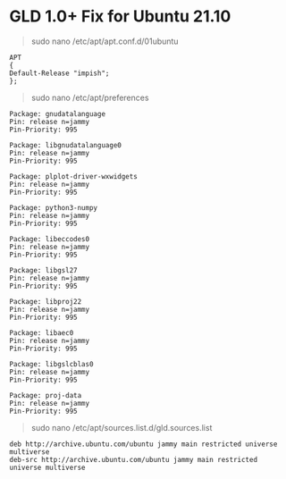 # GLD 1.0+ Fix for Ubuntu 21.10

>sudo nano /etc/apt/apt.conf.d/01ubuntu
```
APT
{
Default-Release "impish";
};
```

>sudo nano /etc/apt/preferences
```
Package: gnudatalanguage
Pin: release n=jammy
Pin-Priority: 995

Package: libgnudatalanguage0
Pin: release n=jammy
Pin-Priority: 995

Package: plplot-driver-wxwidgets
Pin: release n=jammy
Pin-Priority: 995

Package: python3-numpy
Pin: release n=jammy
Pin-Priority: 995

Package: libeccodes0
Pin: release n=jammy
Pin-Priority: 995

Package: libgsl27
Pin: release n=jammy
Pin-Priority: 995

Package: libproj22
Pin: release n=jammy
Pin-Priority: 995

Package: libaec0
Pin: release n=jammy
Pin-Priority: 995

Package: libgslcblas0
Pin: release n=jammy
Pin-Priority: 995

Package: proj-data
Pin: release n=jammy
Pin-Priority: 995
```

>sudo nano /etc/apt/sources.list.d/gld.sources.list
```
deb http://archive.ubuntu.com/ubuntu jammy main restricted universe multiverse
deb-src http://archive.ubuntu.com/ubuntu jammy main restricted universe multiverse
```
